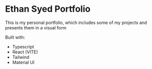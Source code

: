 # Ethan Syed Portfolio

This is my personal portfolio, which includes some of my projects and presents them in a visual form

Built with:
- Typescript
- React (VITE)
- Tailwind
- Material UI
